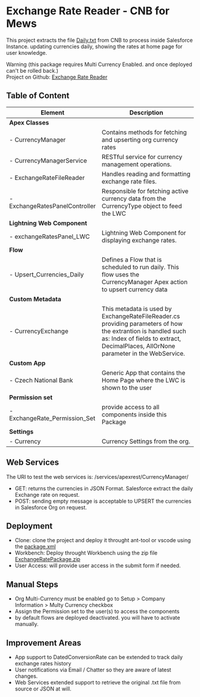 # Exchange Rate Reader - CNB   for Mews

This project extracts the file [Daily.txt](https://www.cnb.cz/en/financial-markets/foreign-exchange-market/central-bank-exchange-rate-fixing/central-bank-exchange-rate-fixing/daily.txt) from CNB to process inside Salesforce Instance. updating currencies daily, showing the rates at home page for user knowledge. 

Warning (this package requires Multi Currency Enabled. and once deployed can't be rolled back.) <br>
Project on Github: [Exchange Rate Reader](https://github.com/keleoflober/Mews-Currency-Exchange/tree/master)

## Table of Content


| Element                                                                       | Description                                                                                             |
| ----------------------------------------------------------------------------- | -------------------------------------------------------------------------------------------------- |
|**Apex Classes**                                                        |                                                          |
|- CurrencyManager                                                           | Contains methods for fetching and upserting org currency rates                                     |
|- CurrencyManagerService                                                      | RESTful service for currency management operations.                     |
|- ExchangeRateFileReader                                                    | Handles reading and formatting exchange rate files.                 |
|- ExchangeRatesPanelController     | Responsible for fetching active currency data from the CurrencyType object to feed the LWC   |
|**Lightning Web Component**                                                        |                                                         |
|- exchangeRatesPanel_LWC                                                       | Lightning Web Component for displaying exchange rates.                       |
|**Flow**                                                        |                                                         |
|- Upsert_Currencies_Daily                               | Defines a Flow that is scheduled to run daily. This flow uses the CurrencyManager Apex action to upsert currency data                |
|**Custom Metadata**                                                        |                                                          |
|- CurrencyExchange           | This metadata is used by ExchangeRateFileReader.cs providing parameters of how the extrantion is handled such as: Index of fields to extract, DecimalPlaces, AllOrNone parameter in the WebService.  |
|**Custom App**                                                        |                                                         |
|- Czech National Bank                                                   | Generic App that contains the Home Page where the LWC is shown to the user                      |
|**Permission set**                                                        |                                                          |
|- ExchangeRate_Permission_Set                                          | provide access to all components inside this Package                                                            |
|**Settings**                                                        |                                                          |
|- Currency                                                          | Currency Settings from the org.                                                        |

## Web Services

The URI to test the web services is: /services/apexrest/CurrencyManager/

* GET: returns the currencies in JSON Format. Salesforce extract the daily Exchange rate on request.
* POST: sending empty message is acceptable to UPSERT the currencies in Salesforce Org on request. 


## Deployment
* Clone: clone the project and deploy it throught ant-tool or vscode using the [package.xml](https://github.com/keleoflober/Mews-Currency-Exchange/blob/master/manifest/package.xml)
* Workbench: Deploy throught Workbench using the zip file [ExchangeRatePackage.zip](https://github.com/keleoflober/Mews-Currency-Exchange/blob/master/ExchangeRatePackage.zip)
* User Access: will provide user access in the submit form if needed.

## Manual Steps

* Org Multi-Currency must be enabled  go to Setup > Company Information > Multy Currency checkbox
* Assign the Permission set to the user(s) to access the components
* by default flows are deployed deactivated. you will have to activate manually.

## Improvement Areas

* App support to DatedConversionRate can be extended to track daily exchange rates history
* User notifications via Email / Chatter so they are aware of latest changes.
* Web Services extended support to retrieve the original .txt file from source or JSON at will.
